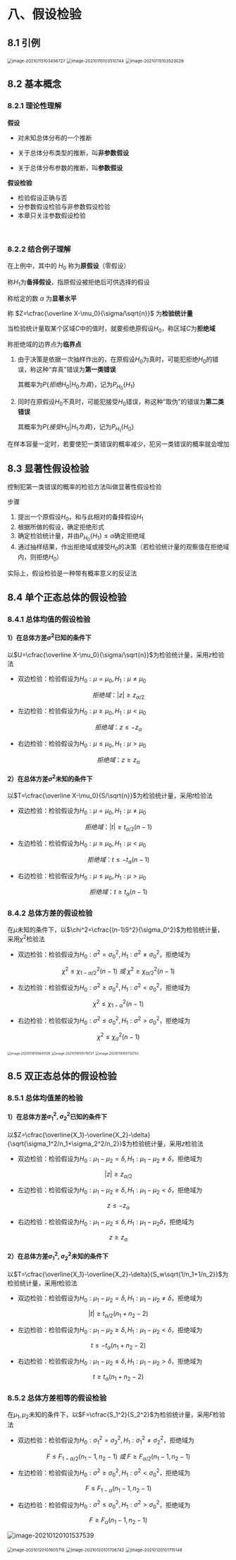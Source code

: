 # 八、假设检验

## 8.1 引例

<img src="https://trou.oss-cn-shanghai.aliyuncs.com/img/image-20210115103456727.png" alt="image-20210115103456727" style="zoom: 67%;" />

<img src="https://trou.oss-cn-shanghai.aliyuncs.com/img/image-20210115103510744.png" alt="image-20210115103510744" style="zoom: 67%;" />

<img src="https://trou.oss-cn-shanghai.aliyuncs.com/img/image-20210115103523026.png" alt="image-20210115103523026" style="zoom: 67%;" />

## 8.2 基本概念

### 8.2.1 理论性理解

**假设**

- 对未知总体分布的一个推断

- 关于总体分布类型的推断，叫**非参数假设**
- 关于总体分布参数的推断，叫**参数假设**

**假设检验**

- 检验假设正确与否
- 分参数假设检验与非参数假设检验
- 本章只关注参数假设检验

​                         

### 8.2.2 结合例子理解

在上例中，其中的 $H_0$ 称为**原假设**（零假设）

称$H_1$为**备择假设**，指原假设被拒绝后可供选择的假设

称给定的数 $\alpha$ 为**显著水平**

称 $Z=\cfrac{\overline X-\mu_0}{\sigma/\sqrt{n}}$ 为**检验统计量**

当检验统计量取某个区域$C$中的值时，就要拒绝原假设$H_0$，称区域$C$为**拒绝域**

称拒绝域的边界点为**临界点**



1. 由于决策是依据一次抽样作出的，在原假设$H_0$为真时，可能犯拒绝$H_0$的错误，称这种“弃真”错误为**第一类错误**	

   其概率为$P\{拒绝H_0|H_0为真\}$，记为$P_{H_0}\{H_1\}$

2. 同时在原假设$H_0$不真时，可能犯接受$H_0$错误，称这种“取伪”的错误为**第二类错误**

   其概率为$P\{接受H_0|H_1为真\}$，记为$P_{H_1}\{H_0\}$ 

在样本容量一定时，若要使犯一类错误的概率减少，犯另一类错误的概率就会增加

## 8.3 显著性假设检验

控制犯第一类错误的概率的检验方法叫做显著性假设检验

步骤

1. 提出一个原假设$H_0$，和与此相对的备择假设$H_1$
2. 根据所做的假设，确定拒绝形式
3. 确定检验统计量，并由$P_{H_0}\{H_1\}\le \alpha$确定拒绝域
4. 通过抽样结果，作出拒绝域或接受$H_0$的决策（若检验统计量的观察值在拒绝域内，则拒绝$H_0$）

实际上，假设检验是一种带有概率意义的反证法

## 8.4 单个正态总体的假设检验

### 8.4.1 总体均值的假设检验

#### 1）在总体方差$\sigma^2$已知的条件下

以$U=\cfrac{\overline X-\mu_0}{\sigma/\sqrt{n}}$为检验统计量，采用$z$检验法

- 双边检验：检验假设为$H_0:\mu=\mu_0,H_1:\mu\neq\mu_0$

$$
拒绝域：|z|\ge z_{\alpha/2}
$$

- 左边检验：检验假设为$H_0:\mu\ge\mu_0,H_1:\mu<\mu_0$

$$
拒绝域：z\le -z_\alpha
$$

- 右边检验：检验假设为$H_0:\mu\le\mu_0,H_1:\mu>\mu_0$

$$
拒绝域：z\ge z_\alpha
$$

#### 2）在总体方差$\sigma^2$未知的条件下

以$T=\cfrac{\overline X-\mu_0}{S/\sqrt{n}}$为检验统计量，采用$t$检验法

- 双边检验：检验假设为$H_0:\mu=\mu_0,H_1:\mu\neq\mu_0$

$$
拒绝域：|t|\ge t_{\alpha/2}(n-1)
$$

- 左边检验：检验假设为$H_0:\mu\ge\mu_0,H_1:\mu<\mu_0$

$$
拒绝域：t\le-t_{\alpha}(n-1)
$$



- 右边检验：检验假设为$H_0:\mu\le\mu_0,H_1:\mu>\mu_0$

$$
拒绝域：t\ge t_{\alpha}(n-1)
$$

### 8.4.2 总体方差的假设检验

在$\mu$未知的条件下，以$\chi^2=\cfrac{(n-1)S^2}{\sigma_0^2}$为检验统计量，采用$\chi^2$检验法

- 双边检验：检验假设为$H_0:\sigma^2=\sigma_0^2,H_1:\sigma^2\neq\sigma_0^2$，拒绝域为

$$
\chi^2\le\chi_{1-\alpha/2}^2(n-1) \ 或 \ \chi^2\ge\chi_{\alpha/2}^2(n-1)
$$

- 左边检验：检验假设为$H_0:\sigma^2\ge\sigma_0^2,H_1:\sigma^2<\sigma_0^2$，拒绝域为

$$
\chi^2\le\chi_{1-\alpha}^2(n-1)
$$



- 右边检验：检验假设为$H_0:\sigma^2\le\sigma_0^2,H_1:\sigma^2>\sigma_0^2$，拒绝域为

$$
\chi^2\le\chi_{\alpha}^2(n-1)
$$

<img src="https://trou.oss-cn-shanghai.aliyuncs.com/img/image-20210118105645126.png" alt="image-20210118105645126" style="zoom: 50%;" />

<img src="https://trou.oss-cn-shanghai.aliyuncs.com/img/image-20210118105718721.png" alt="image-20210118105718721" style="zoom:50%;" />

<img src="https://trou.oss-cn-shanghai.aliyuncs.com/img/image-20210118105730753.png" alt="image-20210118105730753" style="zoom:50%;" />

## 8.5 双正态总体的假设检验

### 8.5.1 总体均值差的检验

#### 1）在总体方差$\sigma_1^2,\sigma_2^2$已知的条件下

以$Z=\cfrac{\overline{X_1}-\overline{X_2}-\delta}{\sqrt{\sigma_1^2/n_1+\sigma_2^2/n_2}}$为检验统计量，采用$z$检验法

- 双边检验：检验假设为$H_0:\mu_1-\mu_2=\delta,H_1:\mu_1-\mu_2\neq\delta$，拒绝域为

$$
|z|\ge z_{\alpha/2}
$$

- 左边检验：检验假设为$H_0:\mu_1-\mu_2\ge\delta,H_1:\mu_1-\mu_2<\delta$，拒绝域为

$$
z\le-z_\alpha
$$

- 右边检验：检验假设为$H_0:\mu_1-\mu_2\le\delta,H_1:\mu_1-\mu_2\delta$，拒绝域为

$$
z\ge z_\alpha
$$

#### 2）在总体方差$\sigma_1^2,\sigma_2^2$未知的条件下

以$T=\cfrac{\overline{X_1}-\overline{X_2}-\delta}{S_w\sqrt{1/n_1+1/n_2}}$为检验统计量，采用$t$检验法

- 双边检验：检验假设为$H_0:\mu_1-\mu_2=\delta,H_1:\mu_1-\mu_2\neq\delta$，拒绝域为

$$
|t|\ge t_{\alpha/2}(n_1+n_2-2)
$$

- 左边检验：检验假设为$H_0:\mu_1-\mu_2\ge\delta,H_1:\mu_1-\mu_2<\delta$，拒绝域为

$$
t\le-t_\alpha(n_1+n_2-2)
$$

- 右边检验：检验假设为$H_0:\mu_1-\mu_2\le\delta,H_1:\mu_1-\mu_2>\delta$，拒绝域为

$$
t\ge t_\alpha(n_1+n_2-2)
$$

### 8.5.2 总体方差相等的假设检验

在$\mu_1,\mu_2$未知的条件下，以$F=\cfrac{S_1^2}{S_2^2}$为检验统计量，采用$F$检验法

- 双边检验：检验假设为$H_0:\sigma_1^2=\sigma_2^2,H_1:\sigma_1^2\neq\sigma_2^2$，拒绝域为

$$
F\le F_{1-\alpha/2}(n_1-1,n_2-1) \ 或 \ F\ge F_{\alpha/2}(n_1-1,n_2-1)
$$

- 左边检验：检验假设为$H_0:\sigma^2\ge\sigma_0^2,H_1:\sigma^2<\sigma_0^2$，拒绝域为

$$
F\le F_{1-\alpha}(n_1-1,n_2-1)
$$

- 右边检验：检验假设为$H_0:\sigma^2\le\sigma_0^2,H_1:\sigma^2>\sigma_0^2$，拒绝域为

$$
F\ge F_{\alpha}(n_1-1,n_2-1)
$$

![image-20210120101537539](https://trou.oss-cn-shanghai.aliyuncs.com/img/image-20210120101537539.png)

<img src="https://trou.oss-cn-shanghai.aliyuncs.com/img/image-20210120101605716.png" alt="image-20210120101605716" style="zoom:67%;" />

<img src="https://trou.oss-cn-shanghai.aliyuncs.com/img/image-20210120101706742.png" alt="image-20210120101706742" style="zoom:67%;" />

<img src="https://trou.oss-cn-shanghai.aliyuncs.com/img/image-20210120101715148.png" alt="image-20210120101715148" style="zoom:67%;" />



